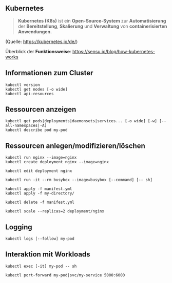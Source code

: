 ## Kubernetes
> **Kubernetes (K8s)** ist ein **Open-Source-System** zur **Automatisierung** der **Bereitstellung**, **Skalierung** und **Verwaltung** von **containerisierten Anwendungen.**

(Quelle: https://kubernetes.io/de/)

Überblick der **Funktionsweise**: https://sensu.io/blog/how-kubernetes-works

## Informationen zum Cluster
```
kubectl version
kubectl get nodes [-o wide]
kubectl api-resources
```

## Ressourcen anzeigen
```
kubectl get pods|deployments|daemonsets|services... [-o wide] [-w] [--all-namespaces|-A]
kubectl describe pod my-pod
```

## Ressourcen anlegen/modifizieren/löschen
```
kubectl run nginx --image=nginx
kubectl create deployment nginx --image=nginx

kubectl edit deployment nginx

kubectl run -it --rm busybox --image=busybox [--command] [-- sh]

kubectl apply -f manifest.yml
kubectl apply -f my-directory/

kubectl delete -f manifest.yml

kubectl scale --replicas=2 deployment/nginx
```

## Logging
```
kubectl logs [--follow] my-pod
```

## Interaktion mit Workloads
```
kubectl exec [-it] my-pod -- sh

kubectl port-forward my-pod|svc/my-service 5000:6000
```